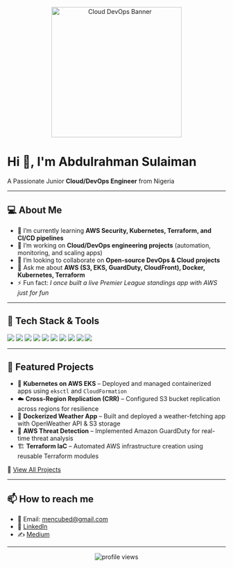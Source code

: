 <!-- Header GIF -->
<p align="center">
  <img src="https://media.giphy.com/media/QTfX9Ejfra3ZmNxh6B/giphy.gif" width="300" alt="Cloud DevOps Banner">
</p>

# Hi 👋, I'm Abdulrahman Sulaiman  
A Passionate Junior **Cloud/DevOps Engineer** from Nigeria  

---

## 💻 About Me  
- 🌱 I’m currently learning **AWS Security, Kubernetes, Terraform, and CI/CD pipelines**  
- 🔭 I’m working on **Cloud/DevOps engineering projects** (automation, monitoring, and scaling apps)  
- 👯 I’m looking to collaborate on **Open-source DevOps & Cloud projects**  
- 💬 Ask me about **AWS (S3, EKS, GuardDuty, CloudFront), Docker, Kubernetes, Terraform**  
- ⚡ Fun fact: *I once built a live Premier League standings app with AWS just for fun*  

---

## 🔧 Tech Stack & Tools  

<p align="left">
  <!-- Cloud -->
  <img src="https://img.shields.io/badge/AWS-232F3E?style=for-the-badge&logo=amazonaws&logoColor=white" />
  <img src="https://img.shields.io/badge/Terraform-7B42BC?style=for-the-badge&logo=terraform&logoColor=white" />
  <img src="https://img.shields.io/badge/Kubernetes-326CE5?style=for-the-badge&logo=kubernetes&logoColor=white" />
  <img src="https://img.shields.io/badge/Docker-2496ED?style=for-the-badge&logo=docker&logoColor=white" />

  <!-- Programming & Scripting -->
  <img src="https://img.shields.io/badge/Python-3776AB?style=for-the-badge&logo=python&logoColor=white" />
  <img src="https://img.shields.io/badge/Bash-4EAA25?style=for-the-badge&logo=gnu-bash&logoColor=white" />

  <!-- Version Control -->
  <img src="https://img.shields.io/badge/Git-F05032?style=for-the-badge&logo=git&logoColor=white" />
  <img src="https://img.shields.io/badge/GitHub-181717?style=for-the-badge&logo=github&logoColor=white" />

  <!-- OS -->
  <img src="https://img.shields.io/badge/Linux-FCC624?style=for-the-badge&logo=linux&logoColor=black" />
  <img src="https://img.shields.io/badge/VSCode-007ACC?style=for-the-badge&logo=visualstudiocode&logoColor=white" />
</p>  

---

## 📌 Featured Projects  

- 🚀 **Kubernetes on AWS EKS** – Deployed and managed containerized apps using `eksctl` and `CloudFormation`  
- ☁️ **Cross-Region Replication (CRR)** – Configured S3 bucket replication across regions for resilience  
- 🐳 **Dockerized Weather App** – Built and deployed a weather-fetching app with OpenWeather API & S3 storage  
- 🔐 **AWS Threat Detection** – Implemented Amazon GuardDuty for real-time threat analysis  
- 🏗️ **Terraform IaC** – Automated AWS infrastructure creation using reusable Terraform modules  

🔗 [View All Projects](https://github.com/your-username?tab=repositories)  

---


## 📫 How to reach me  

- 📧 Email: mencubed@gmail.com 
- 💼 [LinkedIn](https://www.linkedin.com/in/abdulrahmansulaimanu/)  
- ✍️ [Medium](https://medium.com/@ymencubed)  

---

<p align="center">
  <img src="https://komarev.com/ghpvc/?username=your-username&style=for-the-badge&color=blue&initial=33" alt="profile views"/>
</p>


